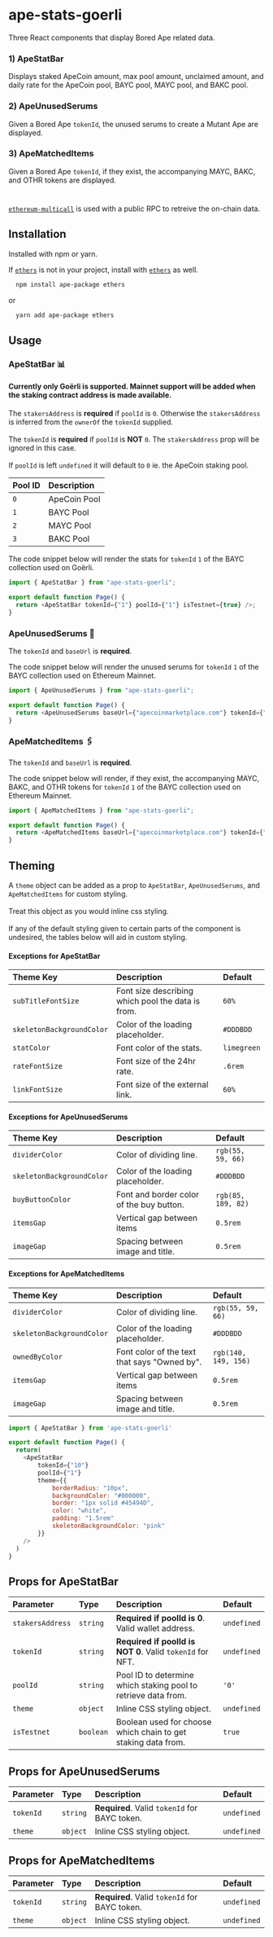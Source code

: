 # ape-stats-goerli

Three React components that display Bored Ape related data.

### 1) ApeStatBar

Displays staked ApeCoin amount, max pool amount, unclaimed amount, and daily rate
for the ApeCoin pool, BAYC pool, MAYC pool, and BAKC pool.

### 2) ApeUnusedSerums

Given a Bored Ape `tokenId`, the unused serums to create a Mutant Ape are displayed.

### 3) ApeMatchedItems

Given a Bored Ape `tokenId`, if they exist, the accompanying MAYC, BAKC, and OTHR tokens are displayed.

#

[`ethereum-multicall`](https://www.npmjs.com/package/ethereum-multicall) is used with a public RPC to retreive the on-chain data.

## Installation

Installed with npm or yarn.

If [`ethers`](https://www.npmjs.com/package/ethers) is not in your project, install with [`ethers`](https://www.npmjs.com/package/ethers) as well.

```bash
  npm install ape-package ethers
```

or

```bash
  yarn add ape-package ethers
```

## Usage

### ApeStatBar 📊

#### Currently only Goërli is supported. Mainnet support will be added when the staking contract address is made available.

The `stakersAddress` is **required** if `poolId` is `0`. Otherwise the `stakersAddress` is inferred from the `ownerOf` the `tokenId` supplied. \
\
The `tokenId` is **required** if `poolId` is **NOT** `0`. The `stakersAddress` prop will be ignored in this case.\
\
If `poolId` is left `undefined` it will default to `0` ie. the ApeCoin staking pool.

| Pool ID | Description  |
| :------ | :----------- |
| `0`     | ApeCoin Pool |
| `1`     | BAYC Pool    |
| `2`     | MAYC Pool    |
| `3`     | BAKC Pool    |

The code snippet below will render the stats for `tokenId` `1` of the BAYC collection used on Goërli.

```javascript
import { ApeStatBar } from "ape-stats-goerli";

export default function Page() {
  return <ApeStatBar tokenId={"1"} poolId={"1"} isTestnet={true} />;
}
```

### ApeUnusedSerums 🧪

The `tokenId` and `baseUrl` is **required**.

The code snippet below will render the unused serums for `tokenId` `1` of the BAYC collection used on Ethereum Mainnet.

```javascript
import { ApeUnusedSerums } from "ape-stats-goerli";

export default function Page() {
  return <ApeUnusedSerums baseUrl={"apecoinmarketplace.com"} tokenId={"1"} />;
}
```

### ApeMatchedItems 🖇️

The `tokenId` and `baseUrl` is **required**.

The code snippet below will render, if they exist, the accompanying MAYC, BAKC, and OTHR tokens for `tokenId` `1` of the BAYC collection used on Ethereum Mainnet.

```javascript
import { ApeMatchedItems } from "ape-stats-goerli";

export default function Page() {
  return <ApeMatchedItems baseUrl={"apecoinmarketplace.com"} tokenId={"1"} />;
}
```

## Theming

A `theme` object can be added as a prop to `ApeStatBar`, `ApeUnusedSerums`, and `ApeMatchedItems` for custom styling. \
\
Treat this object as you would inline css styling. \
\
If any of the default styling given to certain parts of the component is undesired, the tables below will aid in custom styling.

#### Exceptions for ApeStatBar

| Theme Key                 | Description                                       | Default     |
| :------------------------ | :------------------------------------------------ | :---------- |
| `subTitleFontSize`        | Font size describing which pool the data is from. | `60%`       |
| `skeletonBackgroundColor` | Color of the loading placeholder.                 | `#DDDBDD`   |
| `statColor`               | Font color of the stats.                          | `limegreen` |
| `rateFontSize`            | Font size of the 24hr rate.                       | `.6rem`     |
| `linkFontSize`            | Font size of the external link.                   | `60%`       |

#### Exceptions for ApeUnusedSerums

| Theme Key                 | Description                              | Default            |
| :------------------------ | :--------------------------------------- | :----------------- |
| `dividerColor`            | Color of dividing line.                  | `rgb(55, 59, 66)`  |
| `skeletonBackgroundColor` | Color of the loading placeholder.        | `#DDDBDD`          |
| `buyButtonColor`          | Font and border color of the buy button. | `rgb(85, 189, 82)` |
| `itemsGap`                | Vertical gap between items               | `0.5rem`           |
| `imageGap`                | Spacing between image and title.         | `0.5rem`           |

#### Exceptions for ApeMatchedItems

| Theme Key                 | Description                                  | Default              |
| :------------------------ | :------------------------------------------- | :------------------- |
| `dividerColor`            | Color of dividing line.                      | `rgb(55, 59, 66)`    |
| `skeletonBackgroundColor` | Color of the loading placeholder.            | `#DDDBDD`            |
| `ownedByColor`            | Font color of the text that says "Owned by". | `rgb(140, 149, 156)` |
| `itemsGap`                | Vertical gap between items                   | `0.5rem`             |
| `imageGap`                | Spacing between image and title.             | `0.5rem`             |

```javascript
import { ApeStatBar } from 'ape-stats-goerli'

export default function Page() {
  return(
    <ApeStatBar
        tokenId={"10"}
        poolId={"1"}
        theme={{
            borderRadius: "10px",
            backgroundColor: "#000000",
            border: "1px solid #45494D",
            color: "white",
            padding: "1.5rem"
            skeletonBackgroundColor: "pink"
        }}
    />
  )
}
```

## Props for ApeStatBar

| Parameter        | Type      | Description                                                    | Default     |
| :--------------- | :-------- | :------------------------------------------------------------- | :---------- |
| `stakersAddress` | `string`  | **Required if poolId is 0**. Valid wallet address.             | `undefined` |
| `tokenId`        | `string`  | **Required if poolId is NOT 0**. Valid `tokenId` for NFT.      | `undefined` |
| `poolId`         | `string`  | Pool ID to determine which staking pool to retrieve data from. | `'0'`       |
| `theme`          | `object`  | Inline CSS styling object.                                     | `undefined` |
| `isTestnet`      | `boolean` | Boolean used for choose which chain to get staking data from.  | `true`      |

## Props for ApeUnusedSerums

| Parameter | Type     | Description                                   | Default     |
| :-------- | :------- | :-------------------------------------------- | :---------- |
| `tokenId` | `string` | **Required**. Valid `tokenId` for BAYC token. | `undefined` |
| `theme`   | `object` | Inline CSS styling object.                    | `undefined` |

## Props for ApeMatchedItems

| Parameter | Type     | Description                                   | Default     |
| :-------- | :------- | :-------------------------------------------- | :---------- |
| `tokenId` | `string` | **Required**. Valid `tokenId` for BAYC token. | `undefined` |
| `theme`   | `object` | Inline CSS styling object.                    | `undefined` |
